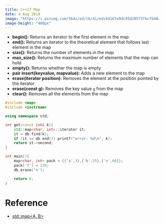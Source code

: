 ```yaml
---
title: C++17 Map
date: 4 Aug 2019
image: "https://i.pinimg.com/564x/ed/c6/41/edc64167e9dc95d205f3fbcfb484c5ea.jpg"
image-height: "400px"
---
```


- **begin():** Returns an iterator to the first element in the map
- **end():** Returns an iterator to the theoretical element that follows last element in the map
- **size():** Returns the number of elements in the map
- **max_size():** Returns the maximum number of elements that the map can hold
- **empty():** Returns whether the map is empty
- **pair insert(keyvalue, mapvalue):** Adds a new element to the map
- **erase(iterator position):** Removes the element at the position pointed by the iterator
- **erase(const g):** Removes the key value `g` from the map
- **clear():** Removes all the elements from the map

```cpp
#include <map>
#include <iostream>

using namespace std;

int get(const int& k){
    std::map<char, int>::iterator it;
    it = db.find(k);
    if (it == db.end()) printf("error: %d\n", k);
    return it->second;
}

int main(){
    map<char, int> pack = {{'a',3},{'b',55},{'n',66}};
    pack['f'] = 234;
    db.erase('n');

    return 0;
}
```

# Reference

- [std::map<A, B>](https://www.geeksforgeeks.org/map-associative-containers-the-c-standard-template-library-stl/)
